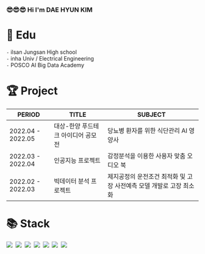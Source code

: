 ### :sunglasses::sunglasses::sunglasses: Hi I'm DAE HYUN KIM


<div align=left><h1>📘 ️Edu</h1></div>

`-` ilsan Jungsan High school \
`-` inha Univ / Electrical Engineering \
`-` POSCO AI Big Data Academy 



<div align=left><h1>🏆 Project</h1></div>

| PERIOD | TITLE | SUBJECT |
| -------- | ------- | ---------|
| 2022.04 - 2022.05 | 대상-한양 푸드테크 아이디어 공모전 | 당뇨병 환자를 위한 식단관리 AI 영양사 |
| 2022.03 - 2022.04 | 인공지능 프로젝트 | 감정분석을 이용한 사용자 맞춤 오디오 북 |
| 2022.02 - 2022.03 | 빅데이터 분석 프로젝트 | 제지공정의 운전조건 최적화 및 고장 사전예측 모델 개발로 고장 최소화 |



<div align=left><h1>📚 Stack</h1></div>

<p align="left">
  <img src="https://img.shields.io/badge/Python-3776AB?style=flat-square&logo=Python&logoColor=white"/></a>&nbsp 
  <img src="https://img.shields.io/badge/C-A8B9CC?style=flat-square&logo=C&logoColor=white"/></a>&nbsp 
  <img src="https://img.shields.io/badge/C++-00599C?style=flat-square&logo=C%2B%2B&logoColor=white"/></a>&nbsp 
  <img src="https://img.shields.io/badge/PyTorch-EE4C2C?style=flat-square&logo=PyTorch&logoColor=white"/></a>&nbsp 
  <img src="https://img.shields.io/badge/TensorFlow-FF6F00?style=flat-square&logo=TensorFlow&logoColor=white"/></a>&nbsp 
  <img src="https://img.shields.io/badge/Keras-D00000?style=flat-square&logo=Keras&logoColor=white"/></a>&nbsp 
  <img src="https://img.shields.io/badge/YOLO-00FFFF?style=flat-square&logo=YOLO&logoColor=white"/></a>&nbsp 
  <br>
